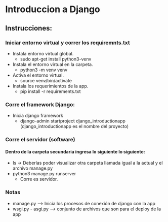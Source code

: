 # Introduccion a Django

## Instrucciones:
### Iniciar entorno virtual y correr los requiremnts.txt

*  Instala entorno virtual global.
    * sudo apt-get install python3-venv
* Instala el entorno virtual en la carpeta.
    * python3 -m venv venv 
* Activa el entorno virtual.
    * source venv/bin/activate
* Instala los requerimientos de la app.
    * pip install -r requirements.txt

### Corre el framework Django:

* Inicia django framework
    * django-admin startproject django_introductionapp (django_introductionapp es el nombre del proyecto)

### Corre el servidor (software)
#### Dentro de la carpeta secundaria ingresa lo siguiente lo siguiente:
* ls -> Deberías poder visualizar otra carpeta llamada igual a la actual y el archivo manage.py
* python3 manage.py runserver
    * Corre es servidor.

### Notas
- manage.py --> Inicia los procesos de conexión de django con la app
- wsgi.py - asgi.py --> conjunto de archivos que son para el deploy de la app